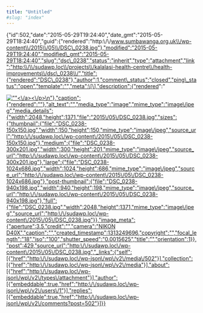 ```yaml
---
title: "Untitled"
#slug: "index"
---
```


{"id":502,"date":"2015-05-29T19:24:40","date\_gmt":"2015-05-29T18:24:40","guid":{"rendered":"http:\\/\\/www.sumbawanga.org.uk\\/wp-content\\/2015\\/05\\/DSC\_0238.jpg"},"modified":"2015-05-29T19:24:40","modified\_gmt":"2015-05-29T18:24:40","slug":"dsc\_0238","status":"inherit","type":"attachment","link":"http:\\/\\/sudawp.loc\\/projects\\/kalalasi-health-centre\\/health-improvements\\/dsc\_0238\\/","title":{"rendered":"DSC\_0238"},"author":1,"comment\_status":"closed","ping\_status":"open","template":"","meta":\[\],"description":{"rendered":"

[![\"\"](\"http:\/\/sudawp.loc\/wp-content\/2015\/05\/DSC_0238-300x201.jpg\")<\\/a><\\/p>\\n"},"caption":{"rendered":""},"alt\_text":"","media\_type":"image","mime\_type":"image\\/jpeg","media\_details":{"width":2048,"height":1371,"file":"2015\\/05\\/DSC\_0238.jpg","sizes":{"thumbnail":{"file":"DSC\_0238-150x150.jpg","width":150,"height":150,"mime\_type":"image\\/jpeg","source\_url":"http:\\/\\/sudawp.loc\\/wp-content\\/2015\\/05\\/DSC\_0238-150x150.jpg"},"medium":{"file":"DSC\_0238-300x201.jpg","width":300,"height":201,"mime\_type":"image\\/jpeg","source\_url":"http:\\/\\/sudawp.loc\\/wp-content\\/2015\\/05\\/DSC\_0238-300x201.jpg"},"large":{"file":"DSC\_0238-1024x686.jpg","width":1024,"height":686,"mime\_type":"image\\/jpeg","source\_url":"http:\\/\\/sudawp.loc\\/wp-content\\/2015\\/05\\/DSC\_0238-1024x686.jpg"},"post-thumbnail":{"file":"DSC\_0238-940x198.jpg","width":940,"height":198,"mime\_type":"image\\/jpeg","source\_url":"http:\\/\\/sudawp.loc\\/wp-content\\/2015\\/05\\/DSC\_0238-940x198.jpg"},"full":{"file":"DSC\_0238.jpg","width":2048,"height":1371,"mime\_type":"image\\/jpeg","source\_url":"http:\\/\\/sudawp.loc\\/wp-content\\/2015\\/05\\/DSC\_0238.jpg"}},"image\_meta":{"aperture":3.5,"credit":"","camera":"NIKON D40X","caption":"","created\_timestamp":1313249696,"copyright":"","focal\_length":"18","iso":"100","shutter\_speed":"0.0015625","title":"","orientation":1}},"post":429,"source\_url":"http:\\/\\/sudawp.loc\\/wp-content\\/2015\\/05\\/DSC\_0238.jpg","\_links":{"self":\[{"href":"http:\\/\\/sudawp.loc\\/wp-json\\/wp\\/v2\\/media\\/502"}\],"collection":\[{"href":"http:\\/\\/sudawp.loc\\/wp-json\\/wp\\/v2\\/media"}\],"about":\[{"href":"http:\\/\\/sudawp.loc\\/wp-json\\/wp\\/v2\\/types\\/attachment"}\],"author":\[{"embeddable":true,"href":"http:\\/\\/sudawp.loc\\/wp-json\\/wp\\/v2\\/users\\/1"}\],"replies":\[{"embeddable":true,"href":"http:\\/\\/sudawp.loc\\/wp-json\\/wp\\/v2\\/comments?post=502"}\]}}](http:\/\/sudawp.loc\/wp-content\/2015\/05\/DSC_0238.jpg)